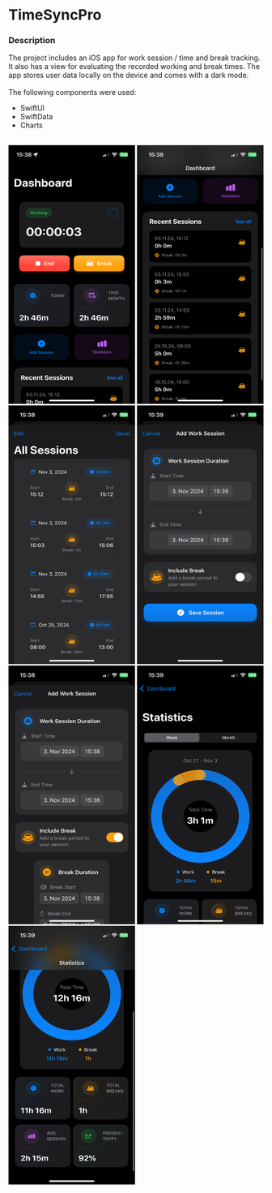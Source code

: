 # TimeSyncPro

### Description ###
The project includes an iOS app for work session / time and break tracking.
It also has a view for evaluating the recorded working and break times.
The app stores user data locally on the device and comes with a dark mode.
<br><br>
The following components were used:
- SwiftUI
- SwiftData
- Charts
<br><br>
<p float="left">
  <img src="https://github.com/doupe97/TimeSyncPro/blob/main/TimeSyncPro/Demo/Demo_1.PNG" width="250" height="510">
  <img src="https://github.com/doupe97/TimeSyncPro/blob/main/TimeSyncPro/Demo/Demo_2.PNG" width="250" height="510">
  <img src="https://github.com/doupe97/TimeSyncPro/blob/main/TimeSyncPro/Demo/Demo_3.PNG" width="250" height="510">
  <img src="https://github.com/doupe97/TimeSyncPro/blob/main/TimeSyncPro/Demo/Demo_4.PNG" width="250" height="510">
  <img src="https://github.com/doupe97/TimeSyncPro/blob/main/TimeSyncPro/Demo/Demo_5.PNG" width="250" height="510">
  <img src="https://github.com/doupe97/TimeSyncPro/blob/main/TimeSyncPro/Demo/Demo_6.PNG" width="250" height="510">
  <img src="https://github.com/doupe97/TimeSyncPro/blob/main/TimeSyncPro/Demo/Demo_7.PNG" width="250" height="510">
</p>

